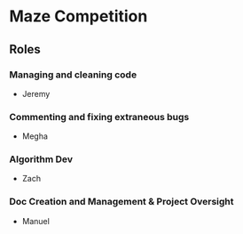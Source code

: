# Maze Competition
 
## Roles
### Managing and cleaning code
- Jeremy
### Commenting and fixing extraneous bugs
- Megha
### Algorithm Dev
- Zach
### Doc Creation and Management & Project Oversight
- Manuel

